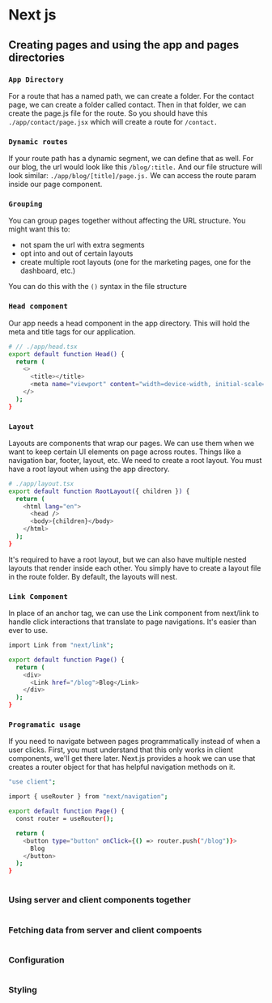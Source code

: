 # Next js

## Creating pages and using the app and pages directories

### `App Directory` 

For a route that has a named path, we can create a folder. For the contact page, we can create a folder called contact. Then in that folder, we can create the page.js file for the route. So you should have this `./app/contact/page.jsx` which will create a route for `/contact.`

### `Dynamic routes`

If your route path has a dynamic segment, we can define that as well. For our blog, the url would look like this `/blog/:title.` And our file structure will look similar: `./app/blog/[title]/page.js.` We can access the route param inside our page component.

### `Grouping`

You can group pages together without affecting the URL structure. You might want this to:

- not spam the url with extra segments
- opt into and out of certain layouts
- create multiple root layouts (one for the marketing pages, one for the dashboard, etc.)

You can do this with the `()` syntax in the file structure

### `Head component`

Our app needs a head component in the app directory. This will hold the meta and title tags for our application.

```bash
# // ./app/head.tsx
export default function Head() {
  return (
    <>
      <title></title>
      <meta name="viewport" content="width=device-width, initial-scale=1" />
    </>
  );
}
```

### `Layout` 

Layouts are components that wrap our pages. We can use them when we want to keep certain UI elements on page across routes. Things like a navigation bar, footer, layout, etc. We need to create a root layout. You must have a root layout when using the app directory.

```bash
# ./app/layout.tsx
export default function RootLayout({ children }) {
  return (
    <html lang="en">
      <head />
      <body>{children}</body>
    </html>
  );
}
```

It's required to have a root layout, but we can also have multiple nested layouts that render inside each other. You simply have to create a layout file in the route folder. By default, the layouts will nest.

### `Link Component`

In place of an anchor tag, we can use the Link component from next/link to handle click interactions that translate to page navigations. It's easier than ever to use.

```bash
import Link from "next/link";

export default function Page() {
  return (
    <div>
      <Link href="/blog">Blog</Link>
    </div>
  );
}
```

### `Programatic usage`

If you need to navigate between pages programmatically instead of when a user clicks. First, you must understand that this only works in client components, we'll get there later. Next.js provides a hook we can use that creates a router object for that has helpful navigation methods on it.

```bash
"use client";

import { useRouter } from "next/navigation";

export default function Page() {
  const router = useRouter();

  return (
    <button type="button" onClick={() => router.push("/blog")}>
      Blog
    </button>
  );
}
```
















#

### Using server and client components together








# 

### Fetching data from server and client compoents

#

### Configuration

#

### Styling


